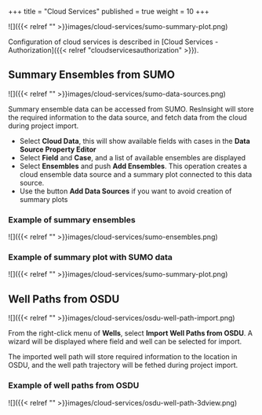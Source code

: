 +++
title = "Cloud Services"
published = true
weight = 10
+++
 
![]({{< relref "" >}}images/cloud-services/sumo-summary-plot.png)

Configuration of cloud services is described in [Cloud Services - Authorization]({{< relref "cloudservicesauthorization" >}}).


## Summary Ensembles from SUMO

![]({{< relref "" >}}images/cloud-services/sumo-data-sources.png)

Summary ensemble data can be accessed from SUMO. ResInsight will store the required information to the data source, and fetch data from the cloud during project import.

- Select **Cloud Data**, this will show available fields with cases in the **Data Source Property Editor**
- Select **Field** and **Case**, and a list of available ensembles are displayed
- Select **Ensembles** and push **Add Ensembles**. This operation creates a cloud ensemble data source and a summary plot connected to this data source.
- Use the button **Add Data Sources** if you want to avoid creation of summary plots

### Example of summary ensembles
![]({{< relref "" >}}images/cloud-services/sumo-ensembles.png)

### Example of summary plot with SUMO data
![]({{< relref "" >}}images/cloud-services/sumo-summary-plot.png)

## Well Paths from OSDU
![]({{< relref "" >}}images/cloud-services/osdu-well-path-import.png)

From the right-click menu of **Wells**, select **Import Well Paths from OSDU**. A wizard will be displayed where field and well can be selected for import.

The imported well path will store required information to the location in OSDU, and the well path trajectory will be fethed during project import.

### Example of well paths from OSDU
![]({{< relref "" >}}images/cloud-services/osdu-well-path-3dview.png)
